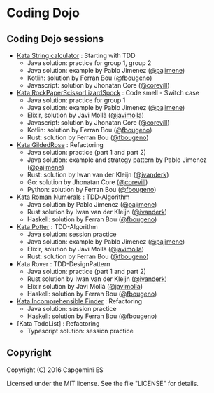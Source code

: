 # Coding Dojo

## Coding Dojo sessions

- [Kata String calculator](http://www.solveet.com/exercises/Kata-String-Calculator/8) : Starting with TDD
  - Java solution: practice for group 1, group 2
  - Java solution: example by Pablo Jimenez ([@pajimene](https://github.com/pajimene))
  - Kotlin: solution by Ferran Bou ([@fbougeno](https://github.com/fbougeno))
  - Javascript: solution by Jhonatan Core ([@corevill](https://github.com/corevill))
- [Kata RockPaperScissorLizardSpock](http://www.solveet.com/exercises/Kata-Piedra-Papel-Tijera-Lagarto-Spock/20) : Code smell - Switch case 
  - Java solution: practice for group 1
  - Java solution: example by Pablo Jimenez ([@pajimene](https://github.com/pajimene))
  - Elixir, solution by Javi Mollà ([@javimolla](https://github.com/javimolla))
  - Javascript: solution by Jhonatan Core ([@corevill](https://github.com/corevill))
  - Kotlin: solution by Ferran Bou ([@fbougeno](https://github.com/fbougeno))
  - Rust: solution by Ferran Bou ([@fbougeno](https://github.com/fbougeno))
- [Kata GildedRose](https://github.com/emilybache/GildedRose-Refactoring-Kata) : Refactoring 
  - Java solution: practice (part 1 and part 2)
  - Java solution: example and strategy pattern by Pablo Jimenez ([@pajimene](https://github.com/pajimene))
  - Rust: solution by Iwan van der Kleijn ([@ivanderk](https://github.com/ivanderk))  
  - Go: solution by Jhonatan Core ([@corevill](https://github.com/corevill))
  - Python: solution by Ferran Bou ([@fbougeno](https://github.com/fbougeno))
- [Kata Roman Numerals](http://www.solveet.com/exercises/Kata-Roman-Numerals/9) : TDD-Algorithm 
  - Java solution by Pablo Jimenez ([@pajimene](https://github.com/pajimene))
  - Rust solution by Iwan van der Kleijn ([@ivanderk](https://github.com/ivanderk))
  - Haskell: solution by Ferran Bou ([@fbougeno](https://github.com/fbougeno)) 
- [Kata Potter](http://www.solveet.com/exercises/Kata-Potter/29) : TDD-Algorithm 
	- Java solution: session practice 
	- Java solution: example by Pablo Jimenez ([@pajimene](https://github.com/pajimene))
	- Elixir, solution by Javi Mollà ([@javimolla](https://github.com/javimolla))
	- Rust: solution by Ferran Bou ([@fbougeno](https://github.com/fbougeno))
- Kata Rover : TDD-DesignPattern
	- Java solution: practice (part 1 and part 2)
	- Rust solution by Iwan van der Kleijn ([@ivanderk](https://github.com/ivanderk))
	- Elixir solution by Javi Mollà ([@javimolla](https://github.com/javimolla))
	- Haskell: solution by Ferran Bou ([@fbougeno](https://github.com/fbougeno)) 
- [Kata Incomprehensible Finder](https://github.com/DoDevJutsu/incomprehensible-finder-refactoring-java) : Refactoring
	- Java solution: session practice
	- Haskell: solution by Ferran Bou ([@fbougeno](https://github.com/fbougeno)) 
- [Kata TodoList] : Refactoring
	- Typescript solution: session practice
  
  
## Copyright

Copyright (C) 2016 Capgemini ES

Licensed under the MIT license. See the file "LICENSE" for details.
